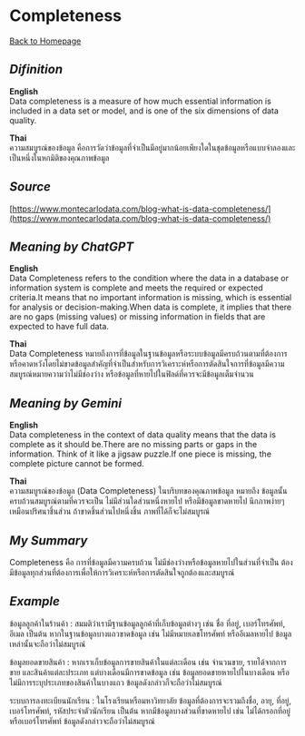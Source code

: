 # Completeness

[ Back to Homepage ](https://witchapolinaksorn.github.io)

*Difinition*
---
**English**  
Data completeness is a measure of how much essential information is included in a data set or model, and is one of the six dimensions of data quality.

**Thai**  
ความสมบูรณ์ของข้อมูล คือการวัดว่าข้อมูลที่จำเป็นมีอยู่มากน้อยเพียงใดในชุดข้อมูลหรือแบบจำลองและเป็นหนึ่งในหกมิติของคุณภาพข้อมูล

*Source*
---
[https://www.montecarlodata.com/blog-what-is-data-completeness/](https://www.montecarlodata.com/blog-what-is-data-completeness/)  


*Meaning by ChatGPT*
---
**English**  
Data Completeness refers to the condition where the data in a database or information system is complete and meets the required or expected criteria.It means that no important information is missing, which is essential for analysis or decision-making.When data is complete, it implies that there are no gaps (missing values) or missing information in fields that are expected to have full data.


**Thai**  
Data Completeness หมายถึงการที่ข้อมูลในฐานข้อมูลหรือระบบข้อมูลมีครบถ้วนตามที่ต้องการหรือคาดหวังโดยไม่ขาดข้อมูลสำคัญที่จำเป็นสำหรับการวิเคราะห์หรือการตัดสินใจการที่ข้อมูลมีความสมบูรณ์หมายความว่าไม่มีช่องว่าง  หรือข้อมูลที่หายไปในฟิลด์ที่ควรจะมีข้อมูลเต็มจำนวน

*Meaning by Gemini*
---
**English**  
Data completeness in the context of data quality means that the data is complete as it should be.There are no missing parts or gaps in the information. Think of it like a jigsaw puzzle.If one piece is missing, the complete picture cannot be formed.


**Thai**  
ความสมบูรณ์ของข้อมูล (Data Completeness) ในบริบทของคุณภาพข้อมูล หมายถึง ข้อมูลนั้นครบถ้วนสมบูรณ์ตามที่ควรจะเป็น ไม่มีส่วนใดส่วนหนึ่งหายไป หรือมีข้อมูลขาดหายไป นึกภาพง่ายๆ เหมือนปริศนาชิ้นส่วน ถ้าขาดชิ้นส่วนไปหนึ่งชิ้น ภาพที่ได้ก็จะไม่สมบูรณ์

*My Summary*
---
Completeness คือ การที่ข้อมูลมีความครบถ้วน ไม่มีช่องว่างหรือข้อมูลหายไปในส่วนที่จำเป็น ต้องมีข้อมูลทุกส่วนที่ต้องการเพื่อให้การวิเคราะห์หรือการตัดสินใจถูกต้องและสมบูรณ์

*Example*
---
ข้อมูลลูกค้าในร้านค้า : สมมติว่าเรามีฐานข้อมูลลูกค้าที่เก็บข้อมูลต่างๆ เช่น ชื่อ  ที่อยู่, เบอร์โทรศัพท์, อีเมล เป็นต้น หากในฐานข้อมูลบางแถวขาดข้อมูล เช่น ไม่มีหมายเลขโทรศัพท์ หรืออีเมลหายไป ข้อมูลเหล่านั้นจะถือว่าไม่สมบูรณ์


ข้อมูลยอดขายสินค้า : หากเราเก็บข้อมูลการขายสินค้าในแต่ละเดือน เช่น จำนวนขาย, รายได้จากการขาย และสินค้าแต่ละประเภท แต่บางเดือนมีการขาดข้อมูล เช่น ข้อมูลยอดขายหายไปในบางเดือน หรือไม่มีการระบุประเภทของสินค้าในบางแถว ข้อมูลดังกล่าวก็จะถือว่าไม่สมบูรณ์  


ระบบการลงทะเบียนนักเรียน : ในโรงเรียนหรือมหาวิทยาลัย ข้อมูลที่ต้องการจะรวมถึงชื่อ, อายุ, ที่อยู่, เบอร์โทรศัพท์, รหัสประจำตัวนักเรียน เป็นต้น หากมีข้อมูลบางส่วนที่ขาดหายไป เช่น ไม่ได้กรอกที่อยู่หรือเบอร์โทรศัพท์ ข้อมูลดังกล่าวจะถือว่าไม่สมบูรณ์  
